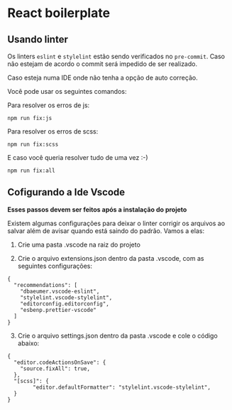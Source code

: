 # React boilerplate

## Usando linter
Os linters `eslint` e `stylelint` estão sendo verificados
no `pre-commit`. Caso não estejam de acordo o commit será
impedido de ser realizado.

Caso esteja numa IDE onde não tenha a opção de auto correção.

Você pode usar os seguintes comandos:

Para resolver os erros de js:
```
npm run fix:js
```

Para resolver os erros de scss:
```
npm run fix:scss
```

E caso você queria resolver tudo de uma vez :-)
```
npm run fix:all
```

## Cofigurando a Ide Vscode
**Esses passos devem ser feitos após a instalação do projeto**


Existem algumas configurações para deixar o linter corrigir
os arquivos ao salvar além de avisar quando está saindo do
padrão. Vamos a elas:

1. Crie uma pasta .vscode na raiz do projeto

2. Crie o arquivo extensions.json dentro da pasta .vscode,
com as seguintes configurações:
```
{
  "recommendations": [
    "dbaeumer.vscode-eslint",
    "stylelint.vscode-stylelint",
    "editorconfig.editorconfig",
    "esbenp.prettier-vscode"
  ]
}
```
3. Crie o arquivo settings.json dentro da pasta .vscode e
cole o código abaixo:
```
{
  "editor.codeActionsOnSave": {
    "source.fixAll": true,
  },
  "[scss]": {
		"editor.defaultFormatter": "stylelint.vscode-stylelint",
  }
}

```

